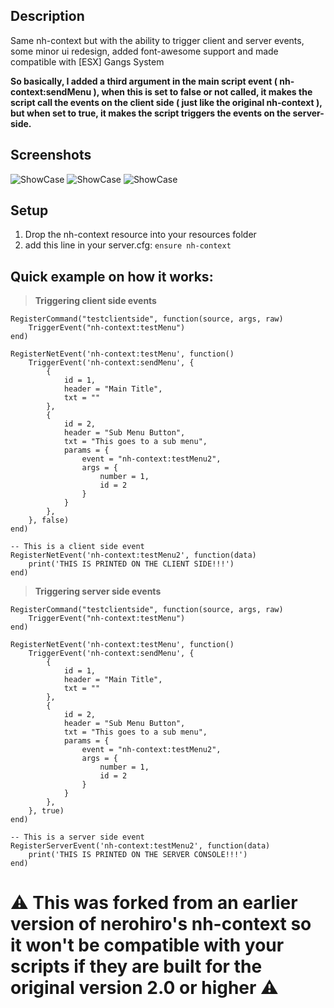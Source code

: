 ## Description
Same nh-context but with the ability to trigger client and server events, some minor ui redesign, added font-awesome support and made compatible with [ESX] Gangs System

**So basically, I added a third argument in the main script event ( nh-context:sendMenu ), when this is set to false or not called, it makes the script call the events  on the client side ( just like the original nh-context ), but when  set to true, it makes the script triggers the events on the server-side.**

## Screenshots

![ShowCase](https://user-images.githubusercontent.com/36258300/174438415-542ddb0e-e5fe-4c22-b9f2-f7363c934598.png)
![ShowCase](https://user-images.githubusercontent.com/36258300/174438397-9bb107e9-3b44-4092-acc5-798fe2028563.png)
![ShowCase](https://user-images.githubusercontent.com/36258300/174438424-abbef8c0-2504-4dce-9f02-9ecbad7297d7.png)

## Setup
1. Drop the nh-context resource into your resources folder
2. add this line in your server.cfg:
`ensure nh-context`

## Quick example on how it works:

> **Triggering client side events**
```
RegisterCommand("testclientside", function(source, args, raw)
    TriggerEvent("nh-context:testMenu")
end)

RegisterNetEvent('nh-context:testMenu', function()
    TriggerEvent('nh-context:sendMenu', {
        {
            id = 1,
            header = "Main Title",
            txt = ""
        },
        {
            id = 2,
            header = "Sub Menu Button",
            txt = "This goes to a sub menu",
            params = {
                event = "nh-context:testMenu2",
                args = {
                    number = 1,
                    id = 2
                }
            }
        },
    }, false)
end)
```

```
-- This is a client side event
RegisterNetEvent('nh-context:testMenu2', function(data)
    print('THIS IS PRINTED ON THE CLIENT SIDE!!!')
end)
```

> **Triggering server side events**

```
RegisterCommand("testclientside", function(source, args, raw)
    TriggerEvent("nh-context:testMenu")
end)

RegisterNetEvent('nh-context:testMenu', function()
    TriggerEvent('nh-context:sendMenu', {
        {
            id = 1,
            header = "Main Title",
            txt = ""
        },
        {
            id = 2,
            header = "Sub Menu Button",
            txt = "This goes to a sub menu",
            params = {
                event = "nh-context:testMenu2",
                args = {
                    number = 1,
                    id = 2
                }
            }
        },
    }, true)
end)
```

```
-- This is a server side event
RegisterServerEvent('nh-context:testMenu2', function(data)
    print('THIS IS PRINTED ON THE SERVER CONSOLE!!!')
end)
```

# ⚠️ This was forked from an earlier version of nerohiro's nh-context so it won't be compatible with your scripts if they are built for the original version 2.0 or higher ⚠️

